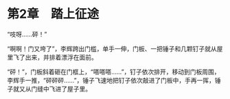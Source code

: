 # 第2章　踏上征途

“吱呀……砰！”

“啊啊！门又垮了”，李辉跨出门槛，单手一伸，门板、一把锤子和几颗钉子就从屋里飞了出来，并排着漂浮在面前。

“砰！”，门板斜着砸在门框上，“嗒嗒嗒……”，钉子依次排开，移动到门板周围，李辉手一推，“砰砰砰……”，锤子飞速地把钉子依次敲进了门板中，手再一挥，锤子就又从门缝中飞进了屋子里。

